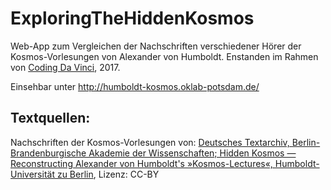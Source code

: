 # ExploringTheHiddenKosmos

Web-App zum Vergleichen der Nachschriften verschiedener Hörer der Kosmos-Vorlesungen von Alexander von Humboldt. Enstanden im Rahmen von <a href="https://codingdavinci.de/" target="_blank">Coding Da Vinci</a>, 2017.

Einsehbar unter http://humboldt-kosmos.oklab-potsdam.de/


## Textquellen:

Nachschriften der Kosmos-Vorlesungen von: <a href="http://www.deutschestextarchiv.de/kosmos/codingdavinci" target="_blank">Deutsches Textarchiv, Berlin-Brandenburgische Akademie der Wissenschaften; Hidden Kosmos — Reconstructing Alexander von Humboldt's »Kosmos-Lectures«, Humboldt-Universität zu Berlin</a>, Lizenz: CC-BY



